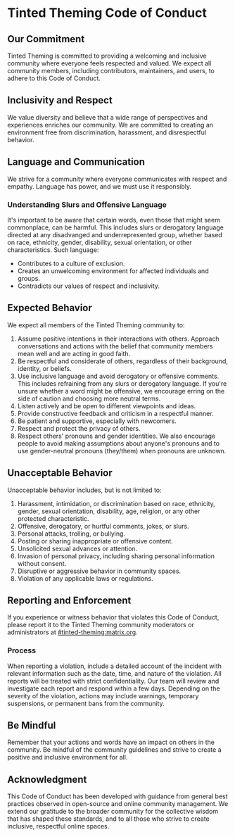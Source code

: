 # Tinted Theming Code of Conduct

## Our Commitment

Tinted Theming is committed to providing a welcoming and inclusive community where everyone feels respected and valued. We expect all community members, including contributors, maintainers, and users, to adhere to this Code of Conduct.

## Inclusivity and Respect

We value diversity and believe that a wide range of perspectives and experiences enriches our community. We are committed to creating an environment free from discrimination, harassment, and disrespectful behavior.

## Language and Communication

We strive for a community where everyone communicates with respect and empathy. Language has power, and we must use it responsibly.

### Understanding Slurs and Offensive Language

It's important to be aware that certain words, even those that might seem commonplace, can be harmful. This includes slurs or derogatory language directed at any disadvanged and underrepresented group, whether based on race, ethnicity, gender, disability, sexual orientation, or other characteristics. Such language:

- Contributes to a culture of exclusion.
- Creates an unwelcoming environment for affected individuals and groups.
- Contradicts our values of respect and inclusivity.

## Expected Behavior

We expect all members of the Tinted Theming community to:

1. Assume positive intentions in their interactions with others. Approach conversations and actions with the belief that community members mean well and are acting in good faith.
1. Be respectful and considerate of others, regardless of their background, identity, or beliefs.
1. Use inclusive language and avoid derogatory or offensive comments. This includes refraining from any slurs or derogatory language. If you're unsure whether a word might be offensive, we encourage erring on the side of caution and choosing more neutral terms.
1. Listen actively and be open to different viewpoints and ideas.
1. Provide constructive feedback and criticism in a respectful manner.
1. Be patient and supportive, especially with newcomers.
1. Respect and protect the privacy of others.
1. Respect others' pronouns and gender identities. We also encourage people to avoid making assumptions about anyone's pronouns and to use gender-neutral pronouns (they/them) when pronouns are unknown.

## Unacceptable Behavior

Unacceptable behavior includes, but is not limited to:

1. Harassment, intimidation, or discrimination based on race, ethnicity, gender, sexual orientation, disability, age, religion, or any other protected characteristic.
2. Offensive, derogatory, or hurtful comments, jokes, or slurs.
3. Personal attacks, trolling, or bullying.
4. Posting or sharing inappropriate or offensive content.
5. Unsolicited sexual advances or attention.
6. Invasion of personal privacy, including sharing personal information without consent.
7. Disruptive or aggressive behavior in community spaces.
8. Violation of any applicable laws or regulations.

## Reporting and Enforcement

If you experience or witness behavior that violates this Code of Conduct, please report it to the Tinted Theming community moderators or administrators at [#tinted-theming:matrix.org](https://matrix.to/#/#tinted-theming:matrix.org).

### Process

When reporting a violation, include a detailed account of the incident with relevant information such as the date, time, and nature of the violation. All reports will be treated with strict confidentiality. Our team will review and investigate each report and respond within a few days. Depending on the severity of the violation, actions may include warnings, temporary suspensions, or permanent bans from the community.

## Be Mindful

Remember that your actions and words have an impact on others in the community. Be mindful of the community guidelines and strive to create a positive and inclusive environment for all.

## Acknowledgment

This Code of Conduct has been developed with guidance from general best practices observed in open-source and online community management. We extend our gratitude to the broader community for the collective wisdom that has shaped these standards, and to all those who strive to create inclusive, respectful online spaces.

[Matrix]: https://matrix.org/
[#tinted-theming:matrix.org]: https://matrix.to/#/#tinted-theming:matrix.org
